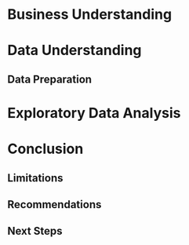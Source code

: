 # Business Understanding

# Data Understanding 

## Data Preparation 

# Exploratory Data Analysis 

# Conclusion 

## Limitations

## Recommendations 

## Next Steps 

